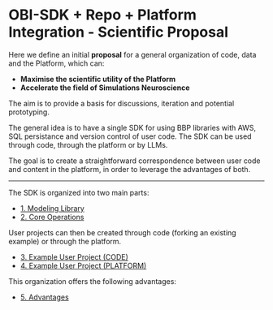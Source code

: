 # OBI-SDK + Repo + Platform Integration - Scientific Proposal
Here we define an initial **proposal** for a general organization of code, data and the Platform, which can:
- **Maximise the scientific utility of the Platform**
- **Accelerate the field of Simulations Neuroscience**

The aim is to provide a basis for discussions, iteration and potential prototyping.

The general idea is to have a single SDK for using BBP libraries with AWS, SQL persistance and version control of user code. The SDK can be used through code, through the platform or by LLMs.

The goal is to create a straightforward correspondence between user code and content in the platform, in order to leverage the advantages of both.

---


The SDK is organized into two main parts:

- [1. Modeling Library](./MODELING_LIBRARY.md)
- [2. Core Operations](./CORE_OPERATIONS.md)

User projects can then be created through code (forking an existing example) or through the platform.

- [3. Example User Project (CODE)](./EXAMPLE_USER_PROJECT.md)
- [4. Example User Project (PLATFORM)](./PLATFORM.md)

This organization offers the following advantages:

- [5. Advantages](./ADVANTAGES.md)
